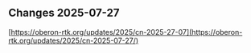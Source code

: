 ## Changes 2025-07-27

[https://oberon-rtk.org/updates/2025/cn-2025-27-07](https://oberon-rtk.org/updates/2025/cn-2025-07-27/)
